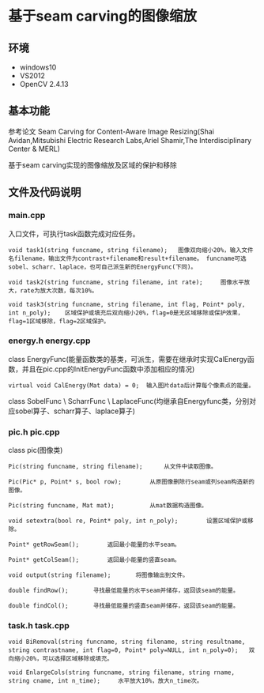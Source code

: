 # 基于seam carving的图像缩放
## 环境
* windows10
* VS2012
* OpenCV 2.4.13

## 基本功能
参考论文 Seam Carving for Content-Aware Image Resizing(Shai Avidan,Mitsubishi Electric Research Labs,Ariel Shamir,The Interdisciplinary Center & MERL)

基于seam carving实现的图像缩放及区域的保护和移除

## 文件及代码说明
### main.cpp

入口文件，可执行task函数完成对应任务。

	void task1(string funcname, string filename);	图像双向缩小20%，输入文件名filename，输出文件为contrast+filename和result+filename。 funcname可选sobel、scharr、laplace，也可自己派生新的EnergyFunc(下同)。

	void task2(string funcname, string filename, int rate);		图像水平放大，rate为放大次数，每次10%。

	void task3(string funcname, string filename, int flag, Point* poly, int n_poly); 	区域保护或填充后双向缩小20%，flag=0是无区域移除或保护效果，flag=1区域移除，flag=2区域保护。

### energy.h energy.cpp

class EnergyFunc(能量函数类的基类，可派生，需要在继承时实现CalEnergy函数，并且在pic.cpp的InitEnergyFunc函数中添加相应的情况)

	virtual void CalEnergy(Mat data) = 0;  输入图片data后计算每个像素点的能量。

class SobelFunc \ ScharrFunc \ LaplaceFunc(均继承自Energyfunc类，分别对应sobel算子、scharr算子、laplace算子) 

### pic.h pic.cpp

class pic(图像类)
	
	Pic(string funcname, string filename);		从文件中读取图像。		
	
	Pic(Pic* p, Point* s, bool row);		从原图像删除行seam或列seam构造新的图像。
	
	Pic(string funcname, Mat mat);			从mat数据构造图像。
	
	void setextra(bool re, Point* poly, int n_poly);		设置区域保护或移除。
	
	Point* getRowSeam();		返回最小能量的水平seam。
	
	Point* getColSeam();		返回最小能量的竖直seam。
	
	void output(string filename);		将图像输出到文件。
	
	double findRow();		寻找最低能量的水平seam并储存，返回该seam的能量。
	
	double findCol();		寻找最低能量的竖直seam并储存，返回该seam的能量。
	
### task.h task.cpp
	
	void BiRemoval(string funcname, string filename, string resultname, string contrastname, int flag=0, Point* poly=NULL, int n_poly=0);	双向缩小20%，可以选择区域移除或填充。

	void EnlargeCols(string funcname, string filename, string rname, string cname, int n_time);		水平放大10%，放大n_time次。
